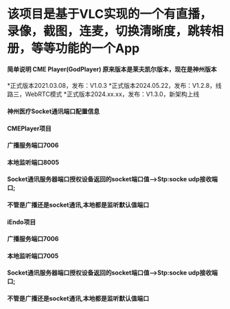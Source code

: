 # 该项目是基于VLC实现的一个有直播，录像，截图，连麦，切换清晰度，跳转相册，等等功能的一个App

#### 简单说明  CME Player(GodPlayer)    原来版本是莱夫凯尔版本，现在是神州版本
*正式版本2021.03.08，发布：V1.0.3
*正式版本2024.05.22，发布：V1.2.8，线路三，WebRTC模式
*正式版本2024.xx.xx，发布：V1.3.0，新架构上线


#### 神州医疗Socket通讯端口配置信息
#### CMEPlayer项目
#### 广播服务端口7006
#### 本地监听端口8005
#### Socket通讯服务器端口授权设备返回的socket端口值-->Stp:socke udp接收端口;
#### 不管是广播还是socket通讯,本地都是监听默认值端口
#### 
#### 
#### iEndo项目
#### 广播服务端口7006
#### 本地监听端口7005
#### Socket通讯服务器端口授权设备返回的socket端口值-->Stp:socke udp接收端口;
#### 不管是广播还是socket通讯,本地都是监听默认值端口


